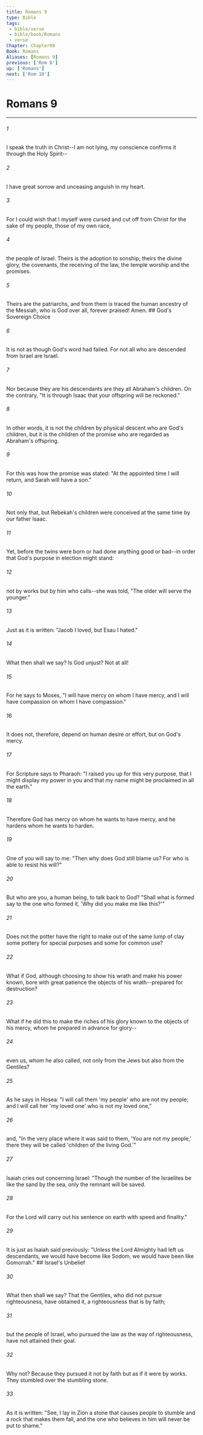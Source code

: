 ```yaml
---
title: Romans 9
type: Bible
tags:
 - bible/verse
 - bible/book/Romans
 - verse
Chapter: Chapter09
Book: Romans
Aliases: [Romans 9]
previous: ['Rom 8']
up: ['Romans']
next: ['Rom 10']
---
```

# Romans 9

***


###### 1 
I speak the truth in Christ--I am not lying, my conscience confirms it through the Holy Spirit-- 

###### 2 
I have great sorrow and unceasing anguish in my heart. 

###### 3 
For I could wish that I myself were cursed and cut off from Christ for the sake of my people, those of my own race, 

###### 4 
the people of Israel. Theirs is the adoption to sonship; theirs the divine glory, the covenants, the receiving of the law, the temple worship and the promises. 

###### 5 
Theirs are the patriarchs, and from them is traced the human ancestry of the Messiah, who is God over all, forever praised! Amen. ## God's Sovereign Choice 

###### 6 
It is not as though God's word had failed. For not all who are descended from Israel are Israel. 

###### 7 
Nor because they are his descendants are they all Abraham's children. On the contrary, "It is through Isaac that your offspring will be reckoned." 

###### 8 
In other words, it is not the children by physical descent who are God's children, but it is the children of the promise who are regarded as Abraham's offspring. 

###### 9 
For this was how the promise was stated: "At the appointed time I will return, and Sarah will have a son." 

###### 10 
Not only that, but Rebekah's children were conceived at the same time by our father Isaac. 

###### 11 
Yet, before the twins were born or had done anything good or bad--in order that God's purpose in election might stand: 

###### 12 
not by works but by him who calls--she was told, "The older will serve the younger." 

###### 13 
Just as it is written: "Jacob I loved, but Esau I hated." 

###### 14 
What then shall we say? Is God unjust? Not at all! 

###### 15 
For he says to Moses, "I will have mercy on whom I have mercy, and I will have compassion on whom I have compassion." 

###### 16 
It does not, therefore, depend on human desire or effort, but on God's mercy. 

###### 17 
For Scripture says to Pharaoh: "I raised you up for this very purpose, that I might display my power in you and that my name might be proclaimed in all the earth." 

###### 18 
Therefore God has mercy on whom he wants to have mercy, and he hardens whom he wants to harden. 

###### 19 
One of you will say to me: "Then why does God still blame us? For who is able to resist his will?" 

###### 20 
But who are you, a human being, to talk back to God? "Shall what is formed say to the one who formed it, 'Why did you make me like this?'" 

###### 21 
Does not the potter have the right to make out of the same lump of clay some pottery for special purposes and some for common use? 

###### 22 
What if God, although choosing to show his wrath and make his power known, bore with great patience the objects of his wrath--prepared for destruction? 

###### 23 
What if he did this to make the riches of his glory known to the objects of his mercy, whom he prepared in advance for glory-- 

###### 24 
even us, whom he also called, not only from the Jews but also from the Gentiles? 

###### 25 
As he says in Hosea: "I will call them 'my people' who are not my people; and I will call her 'my loved one' who is not my loved one," 

###### 26 
and, "In the very place where it was said to them, 'You are not my people,' there they will be called 'children of the living God.'" 

###### 27 
Isaiah cries out concerning Israel: "Though the number of the Israelites be like the sand by the sea, only the remnant will be saved. 

###### 28 
For the Lord will carry out his sentence on earth with speed and finality." 

###### 29 
It is just as Isaiah said previously: "Unless the Lord Almighty had left us descendants, we would have become like Sodom, we would have been like Gomorrah." ## Israel's Unbelief 

###### 30 
What then shall we say? That the Gentiles, who did not pursue righteousness, have obtained it, a righteousness that is by faith; 

###### 31 
but the people of Israel, who pursued the law as the way of righteousness, have not attained their goal. 

###### 32 
Why not? Because they pursued it not by faith but as if it were by works. They stumbled over the stumbling stone. 

###### 33 
As it is written: "See, I lay in Zion a stone that causes people to stumble and a rock that makes them fall, and the one who believes in him will never be put to shame." 
